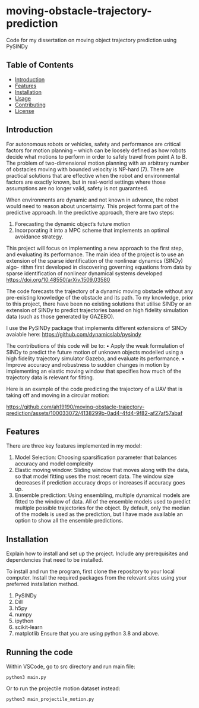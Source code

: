 # moving-obstacle-trajectory-prediction

Code for my dissertation on moving object trajectory prediction using PySINDy

## Table of Contents

- [Introduction](#introduction)
- [Features](#features)
- [Installation](#installation)
- [Usage](#usage)
- [Contributing](#contributing)
- [License](#license)

## Introduction

<!--
Provide a brief introduction to your project here. Explain what the project does and its main purpose.
--> 
For autonomous robots or vehicles, safety and performance are critical factors for motion planning – which can be
loosely defined as how robots decide what motions to perform in order to safely travel from point A to B. The problem of two-dimensional motion 
planning with an arbitrary number of obstacles moving with bounded velocity is NP-hard (7). There are practical solutions that are effective when the robot and
environmental factors are exactly known, but in real-world settings where those assumptions are no longer valid,
safety is not guaranteed. 

When environments are dynamic and not known in advance, the robot would need to reason about uncertainty. 
This project forms part of the predictive approach. In the predictive approach, there are two steps:
1. Forecasting the dynamic object’s future motion
2. Incorporating it into a MPC scheme that implements an optimal avoidance strategy.

This project will focus on implementing a new approach to the first step, and evaluating its performance. The
main idea of the project is to use an extension of the sparse identification of the nonlinear dynamics (SINDy) algo-
rithm first developed in discovering governing equations from data by sparse identification of nonlinear dynamical
systems developed https://doi.org/10.48550/arXiv.1509.03580

The code forecasts the trajectory of a dynamic moving obstacle without any pre-existing knowledge of the
obstacle and its path. To my knowledge, prior to this project, there have been no existing solutions that utilise SINDy or an extension of
SINDy to predict trajectories based on high fidelity simulation data (such as those generated by GAZEBO). 

I use the PySINDy package that implements different extensions of SINDy avaiable here: https://github.com/dynamicslab/pysindy

The contributions of this code will be to:
• Apply the weak formulation of SINDy to predict the future motion of unknown objects modelled using a high
fidelity trajectory simulator Gazebo, and evaluate its performance.
• Improve accuracy and robustness to sudden changes in motion by implementing an elastic moving window
that specifies how much of the trajectory data is relevant for fitting.

Here is an example of the code predicting the trajectory of a UAV that is taking off and moving in a circular motion: 

https://github.com/ah19190/moving-obstacle-trajectory-prediction/assets/100033072/4138299b-0ad4-4fd4-9f82-af27af57abaf




## Features

There are three key features implemented in my model: 
1. Model Selection: Choosing sparsification parameter that balances accuracy and model complexity
2. Elastic moving window: Sliding window that moves along with the data, so that model fitting uses the most
recent data. The window size decreases if prediction accuracy drops or increases if accuracy goes up.
3. Ensemble prediction: Using ensembling, multiple dynamical models are fitted to the window of data. All
of the ensemble models used to predict multiple possible trajectories for the object. By default, only the
median of the models is used as the prediction, but I have made available an option to show all the ensemble
predictions.



## Installation


Explain how to install and set up the project. Include any prerequisites and dependencies that need to be installed.

To install and run the program, first clone the repository to your local computer.
Install the required packages from the relevant sites using your preferred installation method.
1. PySINDy
2. Dill
3. h5py
4. numpy
5. ipython
6. scikit-learn
7. matplotlib
Ensure that you are using python 3.8 and above. 


## Running the code  

Within VSCode, go to src directory and run main file: 

```
python3 main.py
```

Or to run the projectile motion dataset instead:  
```
python3 main_projectile_motion.py
```



